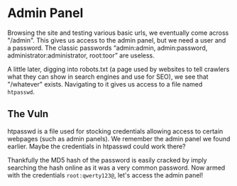 # Admin Panel
Browsing the site and testing various basic urls, we eventually come across "/admin". This gives us access to the admin panel, but we need a user and a password. The classic passwords “admin:admin, admin:password, administrator:administrator, root:toor” are useless.

A little later, digging into robots.txt (a page used by websites to tell crawlers what they can show in search engines and use for SEO), we see that "/whatever" exists. Navigating to it gives us access to a file named `htpasswd`.

## The Vuln
htpasswd is a file used for stocking credentials allowing access to certain webpages (such as admin panels). We remember the admin panel we found earlier. Maybe the credentials in htpasswd could work there?

Thankfully the MD5 hash of the password is easily cracked by imply searching the hash online as it was a very common password. Now armed with the credentials `root:qwerty123@`, let's access the admin panel!
